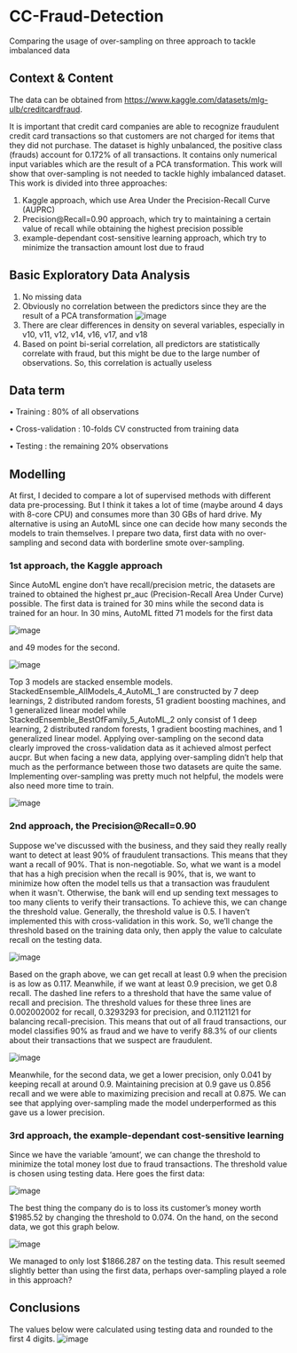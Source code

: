 # CC-Fraud-Detection
Comparing the usage of over-sampling on three approach to tackle imbalanced data

## Context & Content
The data can be obtained from https://www.kaggle.com/datasets/mlg-ulb/creditcardfraud.

It is important that credit card companies are able to recognize fraudulent credit card transactions so that customers are not charged for items that they did not purchase. The dataset is highly unbalanced, the positive class (frauds) account for 0.172% of all transactions. It contains only numerical input variables which are the result of a PCA transformation. 
This work will show that over-sampling is not needed to tackle highly imbalanced dataset. This work is divided into three approaches:
1.  Kaggle approach, which use Area Under the Precision-Recall Curve (AUPRC)
2.  Precision@Recall=0.90 approach, which try to maintaining a certain value of recall while obtaining the highest precision possible
3.  example-dependant cost-sensitive learning approach, which try to minimize the transaction amount lost due to fraud

## Basic Exploratory Data Analysis
1.  No missing data
2.  Obviously no correlation between the predictors since they are the result of a PCA transformation
![image](https://user-images.githubusercontent.com/48485276/201525477-c4351b4a-e8c4-40dd-952f-62c9ec40d6ec.png)
3.  There are clear differences in density on several variables, especially in v10, v11, v12, v14, v16, v17, and v18
4.  Based on point bi-serial correlation, all predictors are statistically correlate with fraud, but this might be due to the large number of observations. So, this correlation is actually useless

## Data term
•	Training		      : 80% of all observations

•	Cross-validation	: 10-folds CV constructed from training data

•	Testing			      : the remaining 20% observations

## Modelling
At first, I decided to compare a lot of supervised methods with different data pre-processing. But I think it takes a lot of time (maybe around 4 days with 8-core CPU) and consumes more than 30 GBs of hard drive. My alternative is using an AutoML since one can decide how many seconds the models to train themselves. I prepare two data, first data with no over-sampling and second data with borderline smote over-sampling. 

### 1st approach, the Kaggle approach
Since AutoML engine don’t have recall/precision metric, the datasets are trained to obtained the highest pr_auc (Precision-Recall Area Under Curve) possible. The first data is trained for 30 mins while the second data is trained for an hour. In 30 mins, AutoML fitted 71 models for the first data

![image](https://user-images.githubusercontent.com/48485276/201525535-ebc68a68-3eb8-45b6-85a8-b20026c6a116.png)

and 49 modes for the second.

![image](https://user-images.githubusercontent.com/48485276/201525540-ab54be32-3455-49cb-9139-f08b7b9d5b51.png)

Top 3 models are stacked ensemble models. StackedEnsemble_AllModels_4_AutoML_1 are constructed by 7 deep learnings, 2 distributed random forests, 51 gradient boosting machines, and 1 generalized linear model while StackedEnsemble_BestOfFamily_5_AutoML_2 only consist of 1 deep learning, 2 distributed random forests, 1 gradient boosting machines, and 1 generalized linear model.
Applying over-sampling on the second data clearly improved the cross-validation data as it achieved almost perfect aucpr. But when facing a new data, applying over-sampling didn’t help that much as the performance between those two datasets are quite the same. Implementing over-sampling was pretty much not helpful, the models were also need more time to train.

![image](https://user-images.githubusercontent.com/48485276/201525579-1f03ac87-57a9-4e4f-9c2a-45466bf584db.png)

### 2nd approach, the Precision@Recall=0.90
Suppose we've discussed with the business, and they said they really really want to detect at least 90% of fraudulent transactions. This means that they want a recall of 90%. That is non-negotiable.
So, what we want is a model that has a high precision when the recall is 90%, that is, we want to minimize how often the model tells us that a transaction was fraudulent when it wasn't. Otherwise, the bank will end up sending text messages to too many clients to verify their transactions.
To achieve this, we can change the threshold value. Generally, the threshold value is 0.5. I haven’t implemented this with cross-validation in this work. So, we’ll change the threshold based on the training data only, then apply the value to calculate recall on the testing data.

![image](https://user-images.githubusercontent.com/48485276/201525587-2d762797-fc1f-42de-8e6b-a204e5f8431a.png)

Based on the graph above, we can get recall at least 0.9 when the precision is as low as 0.117. Meanwhile, if we want at least 0.9 precision, we get 0.8 recall. The dashed line refers to a threshold that have the same value of recall and precision. The threshold values for these three lines are 0.002002002 for recall, 0.3293293 for precision, and 0.1121121 for balancing recall-precision. This means that out of all fraud transactions, our model classifies 90% as fraud and we have to verify 88.3% of our clients about their transactions that we suspect are fraudulent.

![image](https://user-images.githubusercontent.com/48485276/201525608-b7c9ab2e-7c0e-4d9b-a398-3349f08d3ea4.png)

Meanwhile, for the second data, we get a lower precision, only 0.041 by keeping recall at around 0.9. Maintaining precision at 0.9 gave us 0.856 recall and we were able to maximizing precision and recall at 0.875. We can see that applying over-sampling made the model underperformed as this gave us a lower precision.

### 3rd approach, the example-dependant cost-sensitive learning
Since we have the variable ‘amount’, we can change the threshold to minimize the total money lost due to fraud transactions. The threshold value is chosen using testing data. Here goes the first data:

![image](https://user-images.githubusercontent.com/48485276/201525622-5e42b656-d944-4e5f-827c-3d11195daf9a.png)

The best thing the company do is to loss its customer’s money worth $1985.52 by changing the threshold to 0.074. On the hand, on the second data, we got this graph below.

![image](https://user-images.githubusercontent.com/48485276/201525629-4a6e51e4-bba7-40e1-9c34-7eee05a8a65a.png)

We managed to only lost $1866.287 on the testing data. This result seemed slightly better than using the first data, perhaps over-sampling played a role in this approach?

## Conclusions
The values below were calculated using testing data and rounded to the first 4 digits.
![image](https://user-images.githubusercontent.com/48485276/201525652-f7038cf9-6214-41e2-a2bd-48a7ab3e0712.png)


